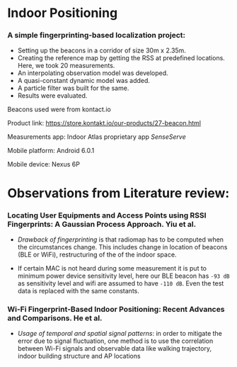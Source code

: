 # Indoor Positioning

### A simple fingerprinting-based localization project:

- Setting up the beacons in a corridor of size 30m x 2.35m. 
- Creating the reference map by getting the RSS at predefined locations. Here, we took 20 measurements.
- An interpolating observation model was developed.
- A quasi-constant dynamic model was added.
- A particle filter was built for the same.
- Results were evaluated.

Beacons used were from kontact.io

Product link: https://store.kontakt.io/our-products/27-beacon.html

Measurements app: Indoor Atlas proprietary app *SenseServe*

Mobile platform: Android 6.0.1

Mobile device: Nexus 6P

# Observations from Literature review:
### Locating User Equipments and Access Points using RSSI Fingerprints: A Gaussian Process Approach. Yiu et al.

- *Drawback of fingerprinting* is that radiomap has to be computed when the circumstances change. This includes change in location of beacons (BLE or WiFi), restructuring of the of the indoor space. 

- If certain MAC is not heard during some measurement it is put to minimum power device sensitivity level, here our BLE beacon has `-93 dB` as sensitivity level and wifi are assumed to have `-110 dB`. Even the test data is replaced with the same constants.

### Wi-Fi Fingerprint-Based Indoor Positioning: Recent Advances and Comparisons. He et al.

- *Usage of temporal and spatial signal patterns*: in order to mitigate the error due to signal fluctuation, one method is to use the correlation between Wi-Fi signals and observable data like walking trajectory, indoor building structure and AP locations

